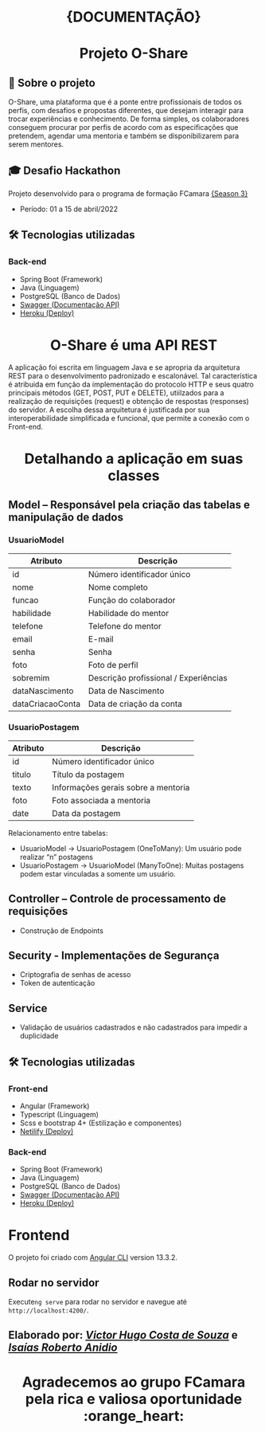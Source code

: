 <h1 align = "center">{DOCUMENTAÇÃO}</h1>

# <h1 align = "center"> Projeto O-Share </h1>
## :page_facing_up: Sobre o projeto
O-Share, uma plataforma que é a ponte entre profissionais de todos os perfis, com desafios e propostas diferentes, que desejam interagir para trocar experiências e conhecimento.
De forma simples, os colaboradores conseguem procurar por perfis de acordo com as especificações que pretendem, agendar uma mentoria e também se disponibilizarem para serem mentores.

## :mortar_board: Desafio Hackathon
Projeto desenvolvido para o programa de formação FCamara [{Season 3}](https://digital.fcamara.com.br/programadeformacao) 
- Período: 01 a 15 de abril/2022

## :hammer_and_wrench: Tecnologias utilizadas
### Back-end
- Spring Boot (Framework)
- Java (Linguagem)
- PostgreSQL (Banco de Dados)
- [Swagger (Documentação API)](https://technicalshare-api.herokuapp.com/swagger-ui/)
- [Heroku (Deploy)](https://dashboard.heroku.com/apps/technicalshare-api)

<h1 align = "center">O-Share é uma API REST</h1>
A aplicação foi escrita em linguagem Java e se apropria da arquitetura REST para o desenvolvimento padronizado e escalonável. Tal característica é atribuida em função da implementação do protocolo HTTP e seus quatro principais métodos (GET, POST, PUT e DELETE), utiilzados para a realização de requisições (request) e obtenção de respostas (responses) do servidor. A escolha dessa arquitetura é justificada por sua interoperabilidade simplificada e funcional, que permite a conexão com o Front-end. 

# <h1 align = "center"> Detalhando a aplicação em suas classes</h1>
## Model – Responsável pela criação das tabelas e manipulação de dados 
### UsuarioModel
Atributo         | Descrição
-----------------|-----------
id               | Número identificador único
nome             | Nome completo
funcao           | Função do colaborador
habilidade       | Habilidade do mentor
telefone         | Telefone do mentor
email            | E-mail 
senha            | Senha
foto             | Foto de perfil
sobremim         | Descrição profissional / Experiências
dataNascimento   | Data de Nascimento 
dataCriacaoConta | Data de criação da conta 

### UsuarioPostagem
Atributo         | Descrição
-----------------|-----------
id               | Número identificador único
titulo           | Título da postagem
texto            | Informações gerais sobre a mentoria
foto             | Foto associada a mentoria
date             | Data da postagem

Relacionamento entre tabelas:
- UsuarioModel  → UsuarioPostagem (OneToMany): Um usuário pode realizar “n” postagens
-	UsuarioPostagem → UsuarioModel (ManyToOne): Muitas postagens podem estar vinculadas a somente um usuário. 

## Controller – Controle de processamento de requisições 
-	Construção de Endpoints 

## Security - Implementações de Segurança
-	Criptografia de senhas de acesso
-	Token de autenticação

## Service
-	Validação de usuários cadastrados e não cadastrados para impedir a duplicidade

## :hammer_and_wrench: Tecnologias utilizadas
### Front-end
- Angular (Framework)
- Typescript (Linguagem)
- Scss e bootstrap 4+ (Estilização e componentes)
- [Netilify (Deploy)](https://oshareapp.netlify.app/)
### Back-end
- Spring Boot (Framework)
- Java (Linguagem)
- PostgreSQL (Banco de Dados)
- [Swagger (Documentação API)](https://technicalshare-api.herokuapp.com/swagger-ui/)
- [Heroku (Deploy)](https://dashboard.heroku.com/apps/technicalshare-api)

# Frontend

  

O projeto foi criado com [Angular CLI](https://github.com/angular/angular-cli) version 13.3.2.

  

## Rodar no servidor

  

Execute`ng serve` para rodar no servidor e navegue até `http://localhost:4200/`. 



## Elaborado por: [_**Victor Hugo Costa de Souza**_](https://www.linkedin.com/in/victorhcsouza/) e [_**Isaías Roberto Anidio**_](https://www.linkedin.com/in/isaiasroberto/)


<h1 align = "center">Agradecemos ao grupo FCamara pela rica e valiosa oportunidade :orange_heart:</h1>
